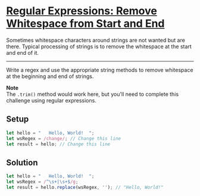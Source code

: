 # [Regular Expressions: Remove Whitespace from Start and End](https://learn.freecodecamp.org/javascript-algorithms-and-data-structures/regular-expressions/remove-whitespace-from-start-and-end)

Sometimes whitespace characters around strings are not wanted but are there. Typical processing of strings is to remove the whitespace at the start and end of it.

---

Write a regex and use the appropriate string methods to remove whitespace at the beginning and end of strings.

**Note**  
The `.trim()` method would work here, but you'll need to complete this challenge using regular expressions.

## Setup
```js
let hello = "   Hello, World!  ";
let wsRegex = /change/; // Change this line
let result = hello; // Change this line
```

## Solution
```js
let hello = "   Hello, World!  ";
let wsRegex = /^\s+|\s+$/g;
let result = hello.replace(wsRegex, ''); // "Hello, World!"
```